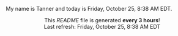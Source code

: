 My name is Tanner and today is Friday, October 25, 8:38 AM EDT.

<p align="center">This <i>README</i> file is generated <b>every 3 hours</b>!</br>Last refresh: Friday, October 25, 8:38 AM EDT<br /></p>
